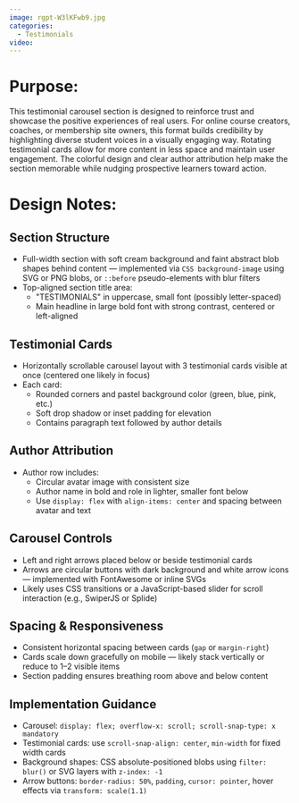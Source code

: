 ```yaml
---
image: rgpt-W3lKFwb9.jpg
categories:
  - Testimonials
video:
---
```

# Purpose:
This testimonial carousel section is designed to reinforce trust and showcase the positive experiences of real users. For online course creators, coaches, or membership site owners, this format builds credibility by highlighting diverse student voices in a visually engaging way. Rotating testimonial cards allow for more content in less space and maintain user engagement. The colorful design and clear author attribution help make the section memorable while nudging prospective learners toward action.

# Design Notes:

## Section Structure
* Full-width section with soft cream background and faint abstract blob shapes behind content — implemented via `CSS background-image` using SVG or PNG blobs, or `::before` pseudo-elements with blur filters
* Top-aligned section title area:
  - "TESTIMONIALS" in uppercase, small font (possibly letter-spaced)
  - Main headline in large bold font with strong contrast, centered or left-aligned

## Testimonial Cards
* Horizontally scrollable carousel layout with 3 testimonial cards visible at once (centered one likely in focus)
* Each card:
  - Rounded corners and pastel background color (green, blue, pink, etc.)
  - Soft drop shadow or inset padding for elevation
  - Contains paragraph text followed by author details

## Author Attribution
* Author row includes:
  - Circular avatar image with consistent size
  - Author name in bold and role in lighter, smaller font below
  - Use `display: flex` with `align-items: center` and spacing between avatar and text

## Carousel Controls
* Left and right arrows placed below or beside testimonial cards
* Arrows are circular buttons with dark background and white arrow icons — implemented with FontAwesome or inline SVGs
* Likely uses CSS transitions or a JavaScript-based slider for scroll interaction (e.g., SwiperJS or Splide)

## Spacing & Responsiveness
* Consistent horizontal spacing between cards (`gap` or `margin-right`)
* Cards scale down gracefully on mobile — likely stack vertically or reduce to 1–2 visible items
* Section padding ensures breathing room above and below content

## Implementation Guidance
* Carousel: `display: flex; overflow-x: scroll; scroll-snap-type: x mandatory`
* Testimonial cards: use `scroll-snap-align: center`, `min-width` for fixed width cards
* Background shapes: CSS absolute-positioned blobs using `filter: blur()` or SVG layers with `z-index: -1`
* Arrow buttons: `border-radius: 50%`, `padding`, `cursor: pointer`, hover effects via `transform: scale(1.1)`
